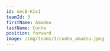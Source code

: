 ```yaml
---
id: oecB-K1s1
teamId: 3
firstName: Amadeu
lastName: Cunha
position: forward
image: /img/teams/3/cunha_amadeu.jpeg
---
```

